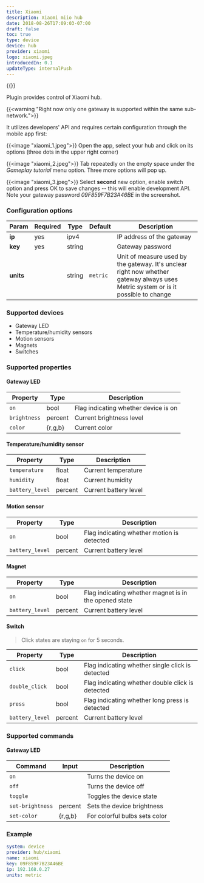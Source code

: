 ```yaml
---
title: Xiaomi
description: Xiaomi miio hub
date: 2018-08-26T17:09:03-07:00
draft: false
toc: true
type: device
device: hub
provider: xiaomi
logo: xiaomi.jpeg
introducedIn: 0.1
updateType: internalPush
---
```

{{<device>}}

Plugin provides control of Xiaomi hub. 

{{<warning "Right now only one gateway is supported within the same sub-network.">}}

It utilizes developers' API and requires certain configuration through the mobile app first:

{{<image "xiaomi_1.jpeg">}}
Open the app, select your hub and click on its options (three dots in the upper right corner)

{{<image "xiaomi_2.jpeg">}}
Tab repeatedly on the empty space under the *Gameplay tutorial* menu option. Three more options will pop up. 

{{<image "xiaomi_3.jpeg">}}
Select **second** new option, enable switch option and press OK to save changes -- this will enable development API. Note your gateway password *09F859F7B23A46BE* in the screenshot.

### Configuration options

| Param | Required | Type | Default | Description |
|-------|----------|------|---------|-------------|
| **ip** | yes | ipv4 || IP address of the gateway |
| **key** | yes | string || Gateway password |
| **units** || string | `metric` | Unit of measure used by the gateway. It's unclear right now whether gateway always uses Metric system or is it possible to change |

### Supported devices

* Gateway LED
* Temperature/humidity sensors
* Motion sensors
* Magnets
* Switches 

### Supported properties

#### Gateway LED

| Property | Type | Description |
|----------|------|-------------|
| `on` | bool | Flag indicating whether device is on |
| `brightness` | percent | Current brightness level | 
| `color` | {r,g,b} | Current color |

#### Temperature/humidity sensor

| Property | Type | Description |
|----------|------|-------------|
| `temperature` | float | Current temperature | 
| `humidity` | float | Current humidity |
| `battery_level` | percent | Current battery level |

#### Motion sensor 

| Property | Type | Description |
|----------|------|-------------|
| `on` | bool | Flag indicating whether motion is detected |
| `battery_level` | percent | Current battery level |

#### Magnet

| Property | Type | Description |
|----------|------|-------------|
| `on` | bool | Flag indicating whether magnet is in the opened state |
| `battery_level` | percent | Current battery level |

#### Switch

> Click states are staying `on` for 5 seconds.

| Property | Type | Description |
|----------|------|-------------|
| `click` | bool | Flag indicating whether single click is detected |
| `double_click` | bool | Flag indicating whether double click is detected |
| `press` | bool | Flag indicating whether long press is detected |
| `battery_level` | percent | Current battery level |


### Supported commands

#### Gateway LED

| Command | Input | Description |
| --------|-------|-------------|
| `on` || Turns the device on |
| `off` || Turns the device off |
| `toggle` || Toggles the device state | 
| `set-brightness` | percent | Sets the device brightness |
| `set-color` | {r,g,b} | For colorful bulbs sets color | 

### Example

```yaml
system: device
provider: hub/xiaomi
name: xiaomi
key: 09F859F7B23A46BE
ip: 192.168.0.27
units: metric
```